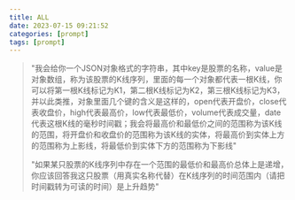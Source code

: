 ```yaml
---
title: ALL
date: 2023-07-15 09:21:52
categories: [prompt]
tags: [prompt]
---
```


>
> "我会给你一个JSON对象格式的字符串，其中key是股票的名称，value是对象数组，称为该股票的K线序列，里面的每一个对象都代表一根K线，你可以将第一根K线标记为K1，第二根K线标记为K2，第三根K线标记为K3，并以此类推，对象里面几个键的含义是这样的，open代表开盘价，close代表收盘价，high代表最高价，low代表最低价，volume代表成交量，date代表这根K线的毫秒时间戳；我会将最高价和最低价之间的范围称为该K线的范围，将开盘价和收盘价的范围称为该K线的实体，将最高价到实体上方的范围称为上影线，将最低价到实体下方的范围称为下影线"
>
> "如果某只股票的K线序列中存在一个范围的最低价和最高价总体上是递增，你应该回答我这只股票（用真实名称代替）在K线序列的时间范围内（请把时间戳转为可读的时间）是上升趋势"
>
>
>









